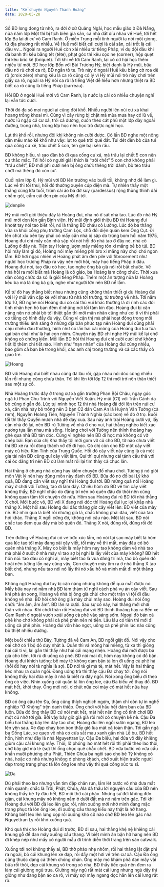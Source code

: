 ```yaml
---
title: "Kể chuyện Nguyễn Thanh Hoàng"
date: 2020-05-28
---
```

Số BD long đong từ nhỏ, ra đời ở xứ Quảng Ngãi, học mẫu giáo ở Đà Nẵng, nửa năm lớp Một thì bị tịch biên gia sản, cả nhà dắt díu nhau về Huế, tới hết lớp Ba lại di cư vô Cam Ranh. Ở miền Trung mỗi tỉnh người ta nói một giọng, từ địa phương rất nhiều. Về Huế mới biết cái cươi là cái sân, cái trốt là cái đầu vv... Ngoài ra người Huế còn xài nhiều từ tiếng Pháp, ví dụ đội đầu khi đá banh thì kêu bằng tét (tête), phạt góc thì kêu cọc ne (corner), hộp quẹt thì kêu bric kê (briquet). Tới khi về tới Cam Ranh, lại có cơ hội học thêm nhiều từ mới. BD học lớp Bốn với Bùi Trương Hỷ, biệt danh là Hỷ mũi, bữa đầu nó rủ chơi ca rô, BD ngẩn tò te. Trò này ở ngoài Huế kêu bằng cờ roa dê rô (croix zéro) nhưng kêu là ca rô cũng có lý vì Hỷ mũi nói trò này chơi trên giấy ca rô, ngoài ra Hỷ nói ca rô là tiếng Việt dễ hiểu hơn nhưng thiệt ra BD biết ca rô cũng là tiếng Pháp (carreau).

Hồi BD ở ngoài Huế mới vô Cam Ranh, lạ nước lạ cái có nhiều chuyện nghĩ lại vẫn tức cười.

Thời đó đa số mọi người ai cũng đói khổ. Nhiều người lên núi cư xá khai hoang trồng khoai mì. Cũng vì cây rừng bị chặt mà mùa mưa hay có lũ về, nước lũ ngập cả cư xá, trôi cả đường, cuốn theo cát phủ một lớp dày ngoài đường, trong nhà, trong lớp học nên học trò được nghỉ học.

Lụt thì khổ rồi, nhưng đôi khi không nín cười được. Có lần BD nghe một nông dân mếu máo kể khổ như vầy: lụt to qué trời qué đất. Tui dét đèn bò của tui qua cống cư xé, trâu chết 5 con, ten gie bại sẻn rầu.

BD không hiểu, vì sao đàn bò đi qua cống cư xá, mà trâu lại chết 5 con nên cứ thắc mắc. Tới hồi có người giải thích là “trôi chết” 5 con chớ không phải “trâu chết”, BD mới phì cười nên bị ổng chửi: thèng trời đánh, bò teo trâu chớt mà thèng đó còn cừ.

Cuối năm lớp 6, Hỷ mũi với BD lên trường vào buổi tối, không nhớ để làm gì. Lúc về thì tối thui, hồi đó thường xuyên cúp điện mà. Tự nhiên thấy một thằng cùng lứa tuổi, trùm cái áo ba đờ suy (pardessus) rộng thùng thình dài chấm gót, cầm cái đèn pin của Mỹ đi tới.   

![denpile](https://github.com/user-attachments/assets/3ff70365-aa70-446d-b174-10f992910f97)

Hỷ mũi mới giới thiệu đây là Hoàng đui, nhà nó ở sát nhà tao. Lúc đó nhà  Hỷ mũi mới dọn lên gần Bịnh viện. Hỷ mũi định giới thiệu BD thì Hoàng đui khoát tay nói tao biết rồi, nó là thằng BD cháu cô Lưỡng. Lúc đó ba thằng vừa ra khỏi cổng phụ trường Cam Lộc, chỗ đối diện quán kem Ông Cụt. Đi lên chút xíu bên tay phải có mấy căn nhà bị sập do trúng bom hồi năm 1975, Hoàng đui chỉ mấy căn nhà sập rồi nói hồi đó nhà tao ở đây nè, nhà cô Lưỡng ở đây nè. Tiện tay Hoàng lượm mấy miếng tôn xi măng bể bỏ túi. BD hỏi mày làm gì đó, Hoàng nói mấy miếng phi bro xi măng này chọi chó ngon lắm. BD hơi ngạc nhiên vì Hoàng phát âm đèn pile với fibrocement như người học trường Pháp ra vậy nên mới hỏi, mày học tiếng Pháp ở đâu. Hoàng đui nói, tao đâu có học, tao nghe ông bà già nói rồi bắt chước. Về nhà hỏi ra mới biết má Hoàng là cô giáo, ba Hoàng làm công chức. Thời xưa dân công chức đa số là giỏi tiếng Pháp. Thêm một ấn tượng nữa là Hoàng kêu ba má là ông bà già, nghe như người lớn nên BD nể lắm.

Kể từ đó hay thằng biết nhau nhưng cũng không thân thiết gì dù Hoàng đui với Hỷ mũi vẫn cặp kè với nhau từ nhà tới trường, từ trường về nhà. Tới năm lớp 10, BD nghe nói Hoàng đui có cái thú vui khác thường là đi rình các đôi tình nhân hẹn hò ban đêm ở những nơi tối tăm kín đáo. Hoàng đui bị cận nặng nên nó phải bò tới thiệt gần thì mới mãn nhãn cũng như coi ti vi thì phải có tiếng có hình đầy đủ vậy. Cũng vì cận thị mà phải hoạt động trong môi trường thiếu ánh sáng ở những địa bàn phức tạp nên Hoàng đui cũng phải chịu nhiều đau thương, hình như có lần hai cái mông của Hoàng đui tua tủa gai bàn chải như là hai con nhím. Chuyện này BD chỉ nghe Hỷ mũi kể lại chớ không có chứng kiến. Mỗi lần BD hỏi thì Hoàng đui chỉ cười cười chớ không tiết lộ thêm chi tiết nào. Hình như “nạn nhân” của Hoàng đui cũng nhiều, bao gồm cả bạn bè trong khối, các anh chị trong trường và cả các thầy cô giáo trẻ.

![Hoang](https://github.com/user-attachments/assets/87244404-8fad-47b6-b1e0-e0370bbdfdc8)

BD với Hoàng đui biết nhau cũng đã lâu rồi, gặp nhau nói dóc cũng nhiều lần rồi nhưng cũng chưa thân. Tới khi lên tới lớp 12 thì mới trở nên thân thiết sau một sự cố. 

Nhà Hoàng trước đây ở trong cư xá gần trường Phan Bội Châu, ngay góc ngã tư Phan Chu Trinh với Nguyễn Viết Xuân. Hỷ mũi (C1) với Trần Cảnh da bò cũng ở gần đó. Lúc tụi mình học 12 thì nhà Hoàng đã dời lên trên núi cư xá, căn nhà này bỏ trống nên 3 bạn C2 dân Cam An là Huỳnh Văn Tường (cà rem), Nguyễn Hoàng Tiên, Nguyễn Thành Nghĩa (các bon) về đó ở trọ. Buổi tối thì thầy Quyền mượn nhà để dạy cua. Sau này anh trai Hoàng cưới vợ, lấy căn nhà đó lại, nên BD rủ Tường về nhà ở cho vui, hai thằng nghèo kiết xác nương tựa lẫn nhau mà sống. Hoàng chơi với Tường nên thỉnh thoảng hay ghé qua nhà BD tán dóc.
Cũng vì nghèo nên BD đi học mà không có vở chép bài. Bạn của chị Kha thấy tội mới gom vở cũ cho BD, tờ nào chưa viết thì BD xé ra rồi đóng thành vở để đi học. Có chị còn cho BD một cây viết máy cũ hiệu Kim Tinh của Trung Quốc. Hồi đó cây viết này cũng là cả một gia tài nên BD cũng quí cây viết lắm. Quí thì quí nhưng cái tánh cẩu thả với cái óc đãng trí nên BD cứ làm mất rồi lại tìm thấy cả chục lần.

Hai thằng ở chung nhà cũng hay kiếm chuyện đố nhau chơi. Tường ỷ nó giỏi môn Vật lý nên hay dùng môn này đánh đố BD. Bữa đó nó đố bài Lý khó quá, BD đang cắn viết suy nghĩ thì Hoàng đui tới. BD mừng quá nói Hoàng mày ở chơi với Tường, tao đi làm đây. Chiều hôm đó BD về tìm cây viết không thấy, BD nghĩ chắc do đãng trí nên bỏ quên đâu đó thôi nên cũng không quan tâm tới chuyện đó nữa. Hôm sau Hoàng đui rủ BD tới nhà thằng X chơi. Mới bước vô, BD với X đang nói dóc thì Hoàng đui lục lọi khắp nhà thằng X. Một hồi sau Hoàng đui đắc thắng giơ cây viết lên: BD viết của mày nè. BD nhìn qua là biết rồi nhưng giả lả, chắc không phải đâu, viết của tao hơi khác. Thằng X ngồi cứng đơ, không nói câu nào. Một lát sau, BD nói chắc tao đem qua đây mà bỏ quên đó. Thằng X nói, đúng rồi, đúng rồi đó BD. 

Trên đường về Hoàng đui có vẻ bức xúc lắm, nó nói tại sao mày biết là hôm qua lúc tao tới mày đang xài cây viết, tối mày về thì mất, mày đâu có bỏ quên nhà thằng X. Mày có biết là mấy hôm nay tao không dám về nhà tao mà phải ở suốt ở nhà mày vì tao sợ bị nghi là lấy viết của mày không? BD hết hồn nói: tao đâu có nghi ai, mày biết tao là vua đãng trí mà, tao bỏ quên đồ hoài nên tưởng lần này cũng vậy. Còn chuyện mày tìm ra ở nhà thằng X tao biết chớ, nhưng nếu tao nói nó lấy thì nó xấu hổ và mình mất đi một thằng bạn. 

Không ngờ Hoàng đui tuy bị cận nặng nhưng không dễ qua mắt được nó. Mấy bữa nay nó nằm nhà BD làm thám tử nghĩ cách phá vụ án cây viết. Sau khi phá án xong, Hoàng về nhà bị ông già chửi cho một trận vì tội đi đâu không về nhà. BD hỏi chớ ông già mày chửi mày sao. Hoàng đui nói ổng chửi: “ầm ầm, ầm ầm”. BD lăn ra cười. Sau sự cố này, hai thằng mới chơi thân với nhau.
Khi chơi thân rồi Hoàng đui với BD thỉnh thoảng hay ra Bến xe Cam Ranh ở ngoài vườn xoài uống cà phê vào sáng sớm. Ngoài đó bán cà phê kho chớ không phải cà phê phin nên rẻ tiền. Lâu lâu có tiền thì mới đi uống cà phê phin. Hoàng đui vốn hảo ngọt, uống cà phê phin lúc nào cũng bỏ thiệt nhiều đường. 

Một buổi chiều thứ Bảy, Tường đã về Cam An, BD ngồi giặt đồ. Nói vậy cho oai chớ có 1 bộ đồ duy nhất à. Quần thì vá mông hai miếng, từ xa thì giống hai cái ti vi, lại gần thì thấy như hai cái mạng nhện. Hoàng đui mới được bà già cho tiền, tới rủ đi uống cà phê. BD nói mai đi, hôm nay không có đồ bận. Hoàng đui khích tướng: bộ mày tè không dám bận tà lỏn đi uống cà phê hả (hồi đó hay nói tè nghĩa là sợ). BD nói tè gì mà tè, mát hết. Vậy là hai thằng kéo nhau ra quán ngồi. Đang uống trà thì thấy cậu Đa chạy tới, ổng nói không thấy hai đứa mày ở nhà là biết ra đây ngồi. Nói xong ổng biểu đi theo ổng có việc. Nhìn xuống cái quần tà lỏn ống loe, cậu Đa biểu về thay đồ. BD mát hết, khỏi thay. Ổng mới nói, ờ chút nữa coi mày có mát hết nữa hay không.

BD có ông cậu tên Đa, ổng cũng thích nghịch ngợm, thậm chí còn tự in nghề nghiệp “Ở Không” trên danh thiếp. Ổng chơi với hầu hết đám bạn của BD luôn. Bữa đó ổng thấy BD cứ nói mát hết, mát hết nên ổng cố tình chơi BD một cú nhớ tới già. Bởi vậy bây giờ già già rồi mới có chuyện kể nè. Cậu Đa biểu hai thằng bây lên đây tao chở, Hoàng đui lên ngồi sườn ngang, BD leo lên yên sau. Xe đạp chạy bon bon thấy gió lùa mát cả toàn thân. Tới gần ngã ba Đồng Lác, xe quẹo vô nhà có cửa sắt màu xanh gần nhà Lễ bu. BD hết hồn, hình như đây là nhà Nguyettran Ly. Cậu Đa biểu, hai đứa vô đây khiêng giùm cậu cái khung mây. Thôi, lỡ phóng lao mát hết rồi thì phải theo lao thôi, chớ bây giờ mà tè (sợ) thì ổng chọc quê chắc chết. BD vừa bước vô vừa cầu khẩn mười phương chư Phật, Thiên Chúa ba ngôi sao cho bé Tỷ không có nhà, hoặc có nhà nhưng không ở phòng khách, chớ xuất hiện trước người đẹp trong trang phục tà lỏn ống loe như vầy thì quá công xúc tu sỉ.

![Da](https://github.com/user-attachments/assets/36055d36-cab9-41cc-9bbb-722a024c6da6)

Dù phải theo lao nhưng vẫn tim đập chân run, lấm lét bước vô nhà đưa mắt nhìn quanh; chắc là Trời, Phật, Chúa, Ala đã thấu lời nguyện cầu của BD nên không thấy bé Tỷ đâu hết, BD mới thở cái phào. Nhưng sự đời không đơn giản, cái khung mây nó không nằm ở dưới đất mà nó nằm trên gác. Tới khi Hoàng đui với BD đã leo lên gác rồi, nhìn xuống mới nhớ mình đang mặc trang phục tà lỏn ống loe, đi xuống cầu thang kiểu này thật là hở hang. Không biết leo lên lưng cọp rồi xuống khó cỡ nào chớ BD leo lên gác nhà Nguyettran Ly rồi khó xuống quá.

Khó quá thì cho Hoàng đui đi trước, BD đi sau, hai thằng khệ nệ khiêng cái khung gỗ để đan mây xuống cầu thang. Vì biết mình ăn bận hở hang nên BD đi khép nép như mấy cô người mẫu đi trình diễn thời trang trên sàn catwalk. 

Xuống tới nơi không thấy ai, BD thở phào nhẹ nhõm, rồi hai thằng lật đật phi ra ngoài, bỏ cái khung lên xe đạp, rồi đẩy một hơi về trên cư xá.
Cậu Đa ổng cũng thuộc dạng cả thèm chóng chán. Ổng mày mò khám phá đan mây vài bữa rồi thôi, dẹp cái khung vô trong xó nhà. BD thấy tiếc quá nên đem ra làm cái giường ngủ trưa. Giường này ngủ rất mát cái lưng nhưng ngủ dậy thì giống như đang bận áo ca rô, vì mấy sợi mây ngang dọc hằn lên cái lưng rất rõ.

